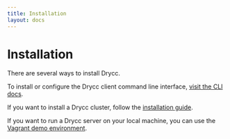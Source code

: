 ```yaml
---
title: Installation
layout: docs
---
```


# Installation

There are several ways to install Drycc.

To install or configure the Drycc client command line interface, [visit the CLI
docs](/docs/cli).

If you want to install a Drycc cluster, follow the [installation
guide](/docs/installation/manual).

If you want to run a Drycc server on your local machine, you can use the
[Vagrant demo environment](/docs/installation/vagrant).
